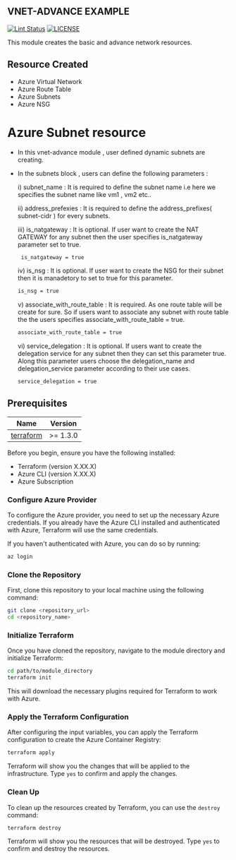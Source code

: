  ##  VNET-ADVANCE EXAMPLE

[![Lint Status](https://github.com/tothenew/terraform-azure-vnet/workflows/Lint/badge.svg)](https://github.com/tothenew/terraform-azure-vnet/actions)
[![LICENSE](https://img.shields.io/github/license/tothenew/terraform-azure-vnet)](https://github.com/tothenew/terraform-azure-vnet/blob/master/LICENSE)

This module creates the basic and advance network resources.

## Resource Created

* Azure Virtual Network
* Azure Route Table
* Azure Subnets
* Azure NSG

# Azure Subnet resource 

* In this vnet-advance module , user defined dynamic subnets are creating. 
* In the subnets block , users can define the following parameters :
  
  i) subnet_name : It is required to define the subnet name i.e here we specifies the subnet name like vm1 , vm2 etc..
  
  ii) address_prefexies : It is required to define the address_prefixes( subnet-cidr ) for every subnets.
  
  iii) is_natgateway : It is optional. If user want to create the NAT GATEWAY for any subnet then the user specifies is_natgateway parameter set to true.
     ```bash
      is_natgateway = true
     ``` 
  iv) is_nsg : It is optional. If user want to create the NSG for their subnet then it is manadetory to set to true for this parameter.
   ```bash
   is_nsg = true
   ``` 
  v) associate_with_route_table : It is required. As one route table will be create for sure. So if users want to associate any subnet with route table the the users specifies associate_with_route_table = true.
   ```bash
   associate_with_route_table = true
   ```
  vi) service_delegation : It is optional. If users want to create the delegation service for any subnet then they can set this parameter true. Along this parameter users choose the delegation_name and delegation_service parameter according to their use cases.
   ```bash
   service_delegation = true
   ``` 



## Prerequisites

| Name | Version |
|------|---------|
| <a name="requirement_terraform"></a> [terraform](#requirement\_terraform) | >= 1.3.0 | 

Before you begin, ensure you have the following installed:

- Terraform (version X.XX.X)
- Azure CLI (version X.XX.X)
- Azure Subscription

### Configure Azure Provider

To configure the Azure provider, you need to set up the necessary Azure credentials. If you already have the Azure CLI installed and authenticated with Azure, Terraform will use the same credentials.

If you haven't authenticated with Azure, you can do so by running:

```bash
az login
```

### Clone the Repository

First, clone this repository to your local machine using the following command:

```bash
git clone <repository_url>
cd <repository_name>
```

### Initialize Terraform

Once you have cloned the repository, navigate to the module directory and initialize Terraform:

```bash
cd path/to/module_directory
terraform init
```

This will download the necessary plugins required for Terraform to work with Azure.

### Apply the Terraform Configuration

After configuring the input variables, you can apply the Terraform configuration to create the Azure Container Registry:

```bash
terraform apply
```

Terraform will show you the changes that will be applied to the infrastructure. Type `yes` to confirm and apply the changes.

### Clean Up

To clean up the resources created by Terraform, you can use the `destroy` command:

```bash
terraform destroy
```

Terraform will show you the resources that will be destroyed. Type `yes` to confirm and destroy the resources.
```

